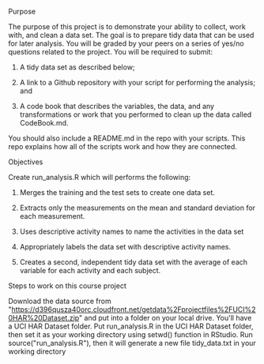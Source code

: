 Purpose

The purpose of this project is to demonstrate your ability to collect, work with, and clean a data set. The goal is to prepare tidy data that can be used for later analysis. You will be graded by your peers on a series of yes/no questions related to the project. You will be required to submit:
1) A tidy data set as described below;

2) A link to a Github repository with your script for performing the analysis; and

3) A code book that describes the variables, the data, and any transformations or work that you performed to clean up the data called CodeBook.md.

You should also include a README.md in the repo with your scripts. This repo explains how all of the scripts work and how they are connected.


Objectives

Create run_analysis.R which will performs the following:

1) Merges the training and the test sets to create one data set.

2) Extracts only the measurements on the mean and standard deviation for each measurement.

3) Uses descriptive activity names to name the activities in the data set

4) Appropriately labels the data set with descriptive activity names.

5) Creates a second, independent tidy data set with the average of each variable for each activity and each subject.



Steps to work on this course project

Download the data source from "https://d396qusza40orc.cloudfront.net/getdata%2Fprojectfiles%2FUCI%20HAR%20Dataset.zip" and put into a folder on your local drive. You'll have a UCI HAR Dataset folder.
Put run_analysis.R in the UCI HAR Dataset folder, then set it as your working directory using setwd() function in RStudio.
Run source("run_analysis.R"), then it will generate a new file tidy_data.txt in your working directory




